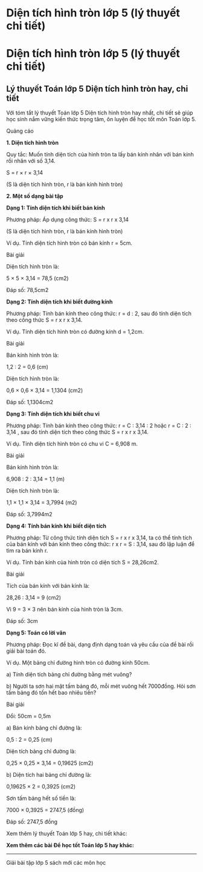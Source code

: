 # Diện tích hình tròn lớp 5 (lý thuyết chi tiết)

# Diện tích hình tròn lớp 5 (lý thuyết chi tiết)

## Lý thuyết Toán lớp 5 Diện tích hình tròn hay, chi tiết

Với tóm tắt lý thuyết Toán lớp 5 Diện tích hình tròn hay nhất, chi tiết sẽ giúp học sinh nắm vững kiến thức trọng tâm, ôn luyện để học tốt môn Toán lớp 5.

Quảng cáo

**1\. Diện tích hình tròn**

Quy tắc: Muốn tính diện tích của hình tròn ta lấy bán kính nhân với bán kính rồi nhân với số 3,14.

S = r × r × 3,14

(S là diện tích hình tròn, r là bán kính hình tròn)

**2\. Một số dạng bài tập**

**Dạng 1: Tính diện tích khi biết bán kính**

Phương pháp: Áp dụng công thức: S = r x r x 3,14

(S là diện tích hình tròn, r là bán kính hình tròn)

Ví dụ. Tính diện tích hình tròn có bán kính r = 5cm.

Bài giải

Diện tích hình tròn là:

5 × 5 × 3,14 = 78,5 (cm2)

Đáp số: 78,5cm2

**Dạng 2: Tính diện tích khi biết đường kính**

Phương pháp: Tính bán kính theo công thức: r = d : 2, sau đó tính diện tích theo công thức S = r x r x 3,14.

Ví dụ. Tính diện tích hình tròn có đường kính d = 1,2cm.

Bài giải

Bán kính hình tròn là:

1,2 : 2 = 0,6 (cm)

Diện tích hình tròn là:

0,6 × 0,6 × 3,14 = 1,1304 (cm2)

Đáp số: 1,1304cm2

**Dạng 3: Tính diện tích khi biết chu vi**

Phương pháp: Tính bán kính theo công thức: r = C : 3,14 : 2 hoặc r = C : 2 : 3,14 , sau đó tính diện tích theo công thức S = r x r x 3,14.

Ví dụ. Tính diện tích hình tròn có chu vi C = 6,908 m.

Bài giải

Bán kính hình tròn là:

6,908 : 2 : 3,14 = 1,1 (m)

Diện tích hình tròn là:

1,1 × 1,1 × 3,14 = 3,7994 (m2)

Đáp số: 3,7994m2

**Dạng 4: Tính bán kính khi biết diện tích**

Phương pháp: Từ công thức tính diện tích S = r x r x 3,14, ta có thể tính tích của bán kính với bán kính theo công thức: r x r = S : 3,14, sau đó lập luận để tìm ra bán kính r.

Ví dụ. Tính bán kính của hình tròn có diện tích S = 28,26cm2.

Bài giải

Tích của bán kính với bán kính là:

28,26 : 3,14 = 9 (cm2)

Vì 9 = 3 × 3 nên bán kính của hình tròn là 3cm.

Đáp số: 3cm

**Dạng 5: Toán có lời văn**

Phương pháp: Đọc kĩ đề bài, dạng định dạng toán và yêu cầu của đề bài rồi giải bài toán đó.

Ví dụ. Một bảng chỉ đường hình tròn có đường kính 50cm.

a) Tính diện tích bảng chỉ đường bằng mét vuông?

b) Người ta sơn hai mặt tấm bảng đó, mỗi mét vuông hết 7000đồng. Hỏi sơn tấm bảng đó tốn hết bao nhiêu tiền?

Bài giải

Đổi: 50cm = 0,5m

a) Bán kính bảng chỉ đường là:

0,5 : 2 = 0,25 (cm)

Diện tích bảng chỉ đường là:

0,25 × 0,25 × 3,14 = 0,19625 (cm2)

b) Diện tích hai bảng chỉ đường là:

0,19625 × 2 = 0,3925 (cm2)

Sơn tấm bảng hết số tiền là:

7000 × 0,3925 = 2747,5 (đồng)

Đáp số: 2747,5 đồng

Xem thêm lý thuyết Toán lớp 5 hay, chi tiết khác:

**Xem thêm các bài Để học tốt Toán lớp 5 hay khác:**

* * *

Giải bài tập lớp 5 sách mới các môn học
